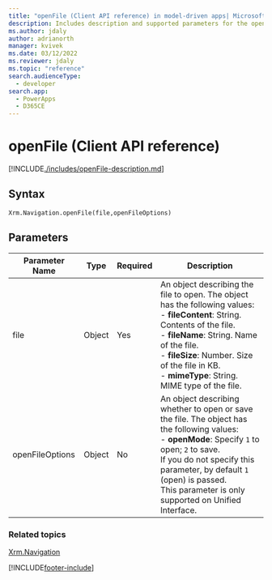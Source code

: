 ```yaml
---
title: "openFile (Client API reference) in model-driven apps| MicrosoftDocs"
description: Includes description and supported parameters for the openFile method.
ms.author: jdaly
author: adrianorth
manager: kvivek
ms.date: 03/12/2022
ms.reviewer: jdaly
ms.topic: "reference"
search.audienceType: 
  - developer
search.app: 
  - PowerApps
  - D365CE
---
```

# openFile (Client API reference)

[!INCLUDE[./includes/openFile-description.md](./includes/openFile-description.md)]

## Syntax

`Xrm.Navigation.openFile(file,openFileOptions)`

## Parameters

| Parameter Name        | Type           | Required  |Description  |
| ------------- |-------------| -----|-----|
|file |Object | Yes|An object describing the file to open. The object has the following values:<br/>- **fileContent**: String. Contents of the file.  <br/>- **fileName**: String. Name of the file.<br/>- **fileSize**: Number. Size of the file in KB.<br/>- **mimeType**: String. MIME type of the file.|
|openFileOptions |Object | No|An object describing whether to open or save the file. The object has the following values:<br/>- **openMode**: Specify `1` to open; `2` to save. <br/>If you do not specify this parameter, by default `1` (open) is passed.<br/>This parameter is only supported on Unified Interface.|

### Related topics

[Xrm.Navigation](../xrm-navigation.md)


[!INCLUDE[footer-include](../../../../../includes/footer-banner.md)]